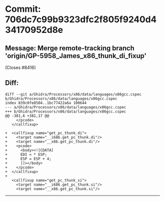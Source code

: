# Commit: 706dc7c99b9323dfc2f805f9240d434170952d8e
## Message: Merge remote-tracking branch 'origin/GP-5958_James_x86_thunk_di_fixup'
(Closes #8416)
## Diff:
```
diff --git a/Ghidra/Processors/x86/data/languages/x86gcc.cspec b/Ghidra/Processors/x86/data/languages/x86gcc.cspec
index 839c0fe8504..1bc77422a6a 100644
--- a/Ghidra/Processors/x86/data/languages/x86gcc.cspec
+++ b/Ghidra/Processors/x86/data/languages/x86gcc.cspec
@@ -381,6 +381,17 @@
     </pcode>
   </callfixup>
   
+  <callfixup name="get_pc_thunk_di">
+    <target name="__i686.get_pc_thunk.di"/>
+    <target name="__x86.get_pc_thunk.di"/>
+    <pcode>
+      <body><![CDATA[
+      EDI = * ESP;
+      ESP = ESP + 4;
+      ]]></body>
+    </pcode>
+  </callfixup>
+  
   <callfixup name="get_pc_thunk_si">
     <target name="__i686.get_pc_thunk.si"/>
     <target name="__x86.get_pc_thunk.si"/>
```
-----------------------------------
